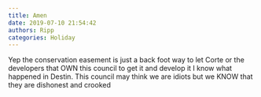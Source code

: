 ```yaml
---
title: Amen
date: 2019-07-10 21:54:42
authors: Ripp
categories: Holiday
---
```


 Yep the conservation easement is just a back foot way to  let Corte or the developers that OWN this council to get it and develop it
I know what happened in Destin.   This council may think we are idiots but we KNOW that they are dishonest and crooked